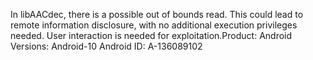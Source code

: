 In libAACdec, there is a possible out of bounds read. This could lead to remote information disclosure, with no additional execution privileges needed. User interaction is needed for exploitation.Product: Android Versions: Android-10 Android ID: A-136089102